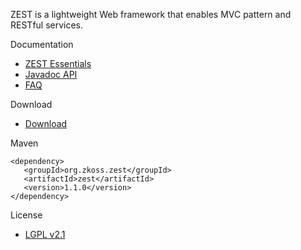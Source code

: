 ZEST is a lightweight Web framework that enables MVC pattern and RESTful services. 

Documentation

 * [ZEST Essentials](http://books.zkoss.org/wiki/ZEST_Essentials)
 * [Javadoc API](http://www.zkoss.org/javadoc/latest/zest/)
 * [FAQ](http://code.google.com/p/zest/wiki/FAQ)

Download

* [Download ](http://code.google.com/p/zest/downloads/list)

Maven

	<dependency>
	   <groupId>org.zkoss.zest</groupId>
	   <artifactId>zest</artifactId>
	   <version>1.1.0</version>
	</dependency>

License

 * [LGPL v2.1](http://www.gnu.org/licenses/lgpl-2.1.html)
